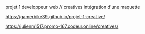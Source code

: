 projet 1 developpeur web // creatives
intégration d'une maquette 

https://gamerbike39.github.io/projet-1-creative/

https://julienm1517.promo-167.codeur.online/creatives/

